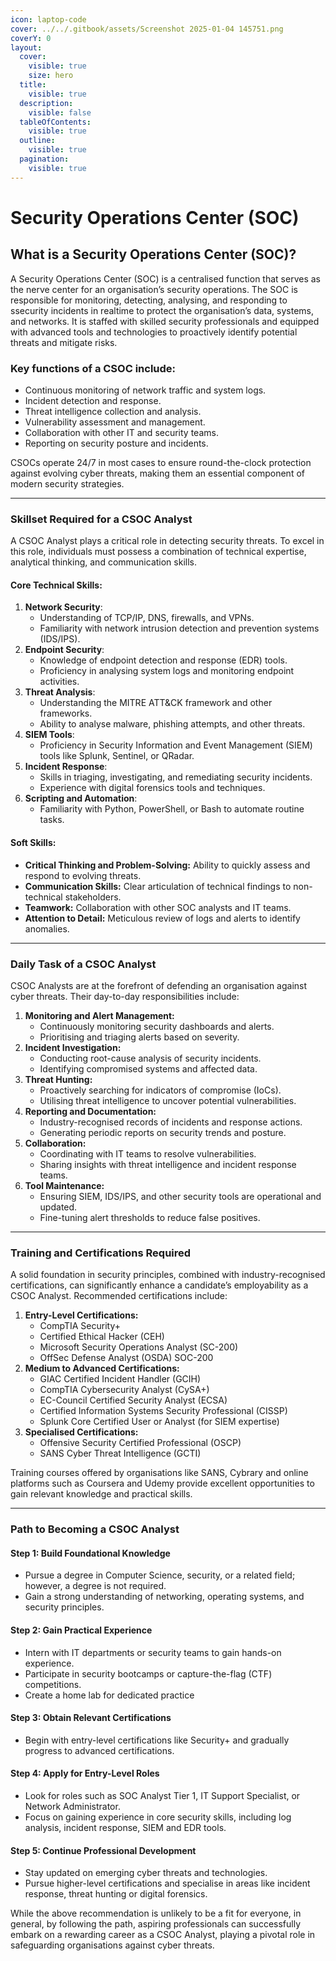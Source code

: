 ```yaml
---
icon: laptop-code
cover: ../../.gitbook/assets/Screenshot 2025-01-04 145751.png
coverY: 0
layout:
  cover:
    visible: true
    size: hero
  title:
    visible: true
  description:
    visible: false
  tableOfContents:
    visible: true
  outline:
    visible: true
  pagination:
    visible: true
---
```


# Security Operations Center (SOC)

## What is a Security Operations Center (SOC)?

A Security Operations Center (SOC) is a centralised function that serves as the nerve center for an organisation’s security operations. The SOC is responsible for monitoring, detecting, analysing, and responding to ssecurity incidents in realtime to protect the organisation’s data, systems, and networks. It is staffed with skilled security professionals and equipped with advanced tools and technologies to proactively identify potential threats and mitigate risks.

### Key functions of a CSOC include:

* Continuous monitoring of network traffic and system logs.
* Incident detection and response.
* Threat intelligence collection and analysis.
* Vulnerability assessment and management.
* Collaboration with other IT and security teams.
* Reporting on security posture and incidents.

CSOCs operate 24/7 in most cases to ensure round-the-clock protection against evolving cyber threats, making them an essential component of modern security strategies.

***

### Skillset Required for a CSOC Analyst

A CSOC Analyst plays a critical role in detecting security threats. To excel in this role, individuals must possess a combination of technical expertise, analytical thinking, and communication skills.

#### Core Technical Skills:

1. **Network Security**:
   * Understanding of TCP/IP, DNS, firewalls, and VPNs.
   * Familiarity with network intrusion detection and prevention systems (IDS/IPS).
2. **Endpoint Security**:
   * Knowledge of endpoint detection and response (EDR) tools.
   * Proficiency in analysing system logs and monitoring endpoint activities.
3. **Threat Analysis**:
   * Understanding the MITRE ATT\&CK framework and other frameworks.
   * Ability to analyse malware, phishing attempts, and other threats.
4. **SIEM Tools**:
   * Proficiency in Security Information and Event Management (SIEM) tools like Splunk, Sentinel, or QRadar.
5. **Incident Response**:
   * Skills in triaging, investigating, and remediating security incidents.
   * Experience with digital forensics tools and techniques.
6. **Scripting and Automation**:
   * Familiarity with Python, PowerShell, or Bash to automate routine tasks.

#### Soft Skills:

* **Critical Thinking and Problem-Solving:** Ability to quickly assess and respond to evolving threats.
* **Communication Skills:** Clear articulation of technical findings to non-technical stakeholders.
* **Teamwork:** Collaboration with other SOC analysts and IT teams.
* **Attention to Detail:** Meticulous review of logs and alerts to identify anomalies.

***

### Daily Task of a CSOC Analyst

CSOC Analysts are at the forefront of defending an organisation against cyber threats. Their day-to-day responsibilities include:

1. **Monitoring and Alert Management:**
   * Continuously monitoring security dashboards and alerts.
   * Prioritising and triaging alerts based on severity.
2. **Incident Investigation:**
   * Conducting root-cause analysis of security incidents.
   * Identifying compromised systems and affected data.
3. **Threat Hunting:**
   * Proactively searching for indicators of compromise (IoCs).
   * Utilising threat intelligence to uncover potential vulnerabilities.
4. **Reporting and Documentation:**
   * Industry-recognised records of incidents and response actions.
   * Generating periodic reports on security trends and posture.
5. **Collaboration:**
   * Coordinating with IT teams to resolve vulnerabilities.
   * Sharing insights with threat intelligence and incident response teams.
6. **Tool Maintenance:**
   * Ensuring SIEM, IDS/IPS, and other security tools are operational and updated.
   * Fine-tuning alert thresholds to reduce false positives.

***

### Training and Certifications Required

A solid foundation in security principles, combined with industry-recognised certifications, can significantly enhance a candidate’s employability as a CSOC Analyst. Recommended certifications include:

1. **Entry-Level Certifications:**
   * CompTIA Security+
   * Certified Ethical Hacker (CEH)
   * Microsoft Security Operations Analyst (SC-200)
   * OffSec Defense Analyst (OSDA) SOC-200
2. **Medium to Advanced Certifications:**
   * GIAC Certified Incident Handler (GCIH)
   * CompTIA Cybersecurity Analyst (CySA+)
   * EC-Council Certified Security Analyst (ECSA)
   * Certified Information Systems Security Professional (CISSP)
   * Splunk Core Certified User or Analyst (for SIEM expertise)
3. **Specialised Certifications:**
   * Offensive Security Certified Professional (OSCP)
   * SANS Cyber Threat Intelligence (GCTI)

Training courses offered by organisations like SANS, Cybrary and online platforms such as Coursera and Udemy provide excellent opportunities to gain relevant knowledge and practical skills.

***

### Path to Becoming a CSOC Analyst

#### Step 1: Build Foundational Knowledge

* Pursue a degree in Computer Science, security, or a related field; however, a degree is not required.
* Gain a strong understanding of networking, operating systems, and security principles.

#### Step 2: Gain Practical Experience

* Intern with IT departments or security teams to gain hands-on experience.
* Participate in security bootcamps or capture-the-flag (CTF) competitions.
* Create a home lab for dedicated practice

#### Step 3: Obtain Relevant Certifications

* Begin with entry-level certifications like Security+ and gradually progress to advanced certifications.

#### Step 4: Apply for Entry-Level Roles

* Look for roles such as SOC Analyst Tier 1, IT Support Specialist, or Network Administrator.
* Focus on gaining experience in core security skills, including log analysis, incident response, SIEM and EDR tools.

#### Step 5: Continue Professional Development

* Stay updated on emerging cyber threats and technologies.
* Pursue higher-level certifications and specialise in areas like incident response, threat hunting or digital forensics.

While the above recommendation is unlikely to be a fit for everyone, in general, by following the path, aspiring professionals can successfully embark on a rewarding career as a CSOC Analyst, playing a pivotal role in safeguarding organisations against cyber threats.
